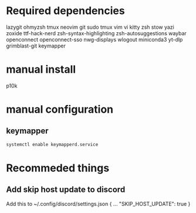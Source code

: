 <!-- TODO: remove some dependencis and make install script instead -->
# Required dependencies
lazygit
ohmyzsh
tmux
neovim
git
sudo
tmux
vim 
vi
kitty
zsh
stow
yazi
zoxide
ttf-hack-nerd
zsh-syntax-highlighting
zsh-autosuggestions
waybar
openconnect
openconnect-sso
nwg-displays <!-- super useful -->
wlogout
miniconda3 <!-- install from website --> 
yt-dlp
grimblast-git
keymapper

# manual install
p10k

# manual configuration 
## keymapper 
```bash
systemctl enable keymapperd.service

```
# Recommeded things
## Add skip host update to discord
Add this to ~/.config/discord/settings.json
{
...
  "SKIP_HOST_UPDATE": true
}







